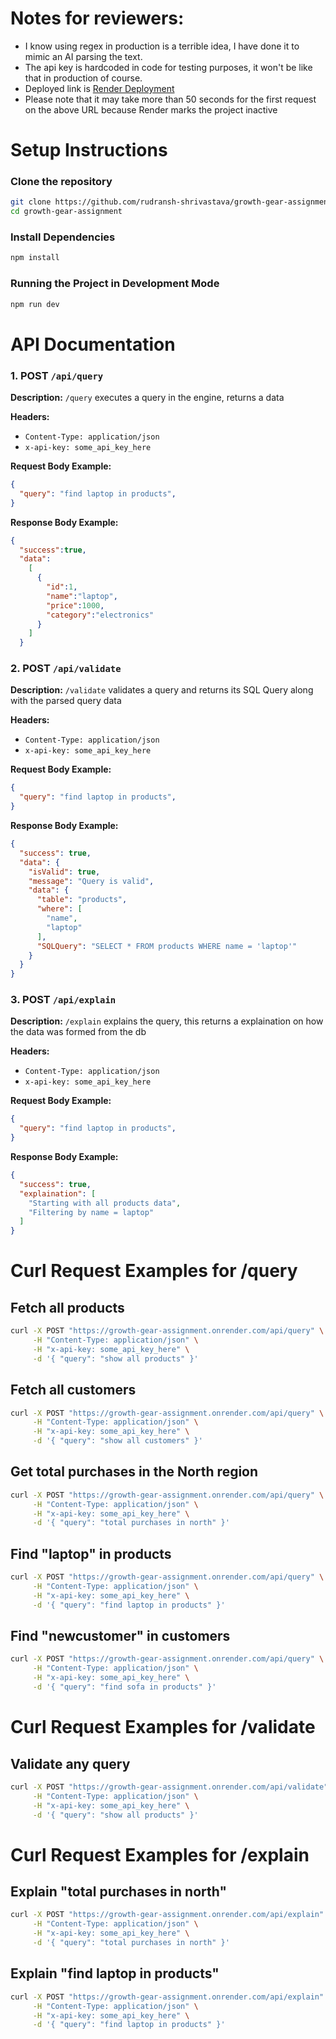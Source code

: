 # Notes for reviewers: 
- I know using regex in production is a terrible idea, I have done it to mimic an AI parsing the text.
- The api key is hardcoded in code for testing purposes, it won't be like that in production of course.
- Deployed link is [Render Deployment](https://growth-gear-assignment.onrender.com/)
- Please note that it may take more than 50 seconds for the first request on the above URL because Render marks the project inactive

# Setup Instructions

### Clone the repository
```bash
git clone https://github.com/rudransh-shrivastava/growth-gear-assignment.git
cd growth-gear-assignment
```

### Install Dependencies
```bash
npm install
```

### Running the Project in Development Mode
```bash
npm run dev
``` 

# API Documentation

### 1. POST `/api/query`

**Description:** `/query` executes a query in the engine, returns a data

**Headers:**
- `Content-Type: application/json`
- `x-api-key: some_api_key_here`

**Request Body Example:**
```json
{
  "query": "find laptop in products",
}
```
**Response Body Example:**
```json
{
  "success":true,
  "data":
    [
      {
        "id":1,
        "name":"laptop",
        "price":1000,
        "category":"electronics"
      }
    ]
  }
```

### 2. POST `/api/validate`

**Description:** `/validate` validates a query and returns its SQL Query along with the parsed query data

**Headers:**
- `Content-Type: application/json`
- `x-api-key: some_api_key_here`

**Request Body Example:**
```json
{
  "query": "find laptop in products",
}
```

**Response Body Example:**
```json
{
  "success": true,
  "data": {
    "isValid": true,
    "message": "Query is valid",
    "data": {
      "table": "products",
      "where": [
        "name",
        "laptop"
      ],
      "SQLQuery": "SELECT * FROM products WHERE name = 'laptop'"
    }
  }
}
```

### 3. POST `/api/explain`

**Description:** `/explain` explains the query, this returns a explaination on how the data was formed from the db

**Headers:**
- `Content-Type: application/json`
- `x-api-key: some_api_key_here`

**Request Body Example:**
```json
{
  "query": "find laptop in products",
}
```

**Response Body Example:**
```json
{
  "success": true,
  "explaination": [
    "Starting with all products data",
    "Filtering by name = laptop"
  ]
}
```

# Curl Request Examples for /query

## Fetch all products
```bash
curl -X POST "https://growth-gear-assignment.onrender.com/api/query" \
     -H "Content-Type: application/json" \
     -H "x-api-key: some_api_key_here" \
     -d '{ "query": "show all products" }'
```

## Fetch all customers
```bash
curl -X POST "https://growth-gear-assignment.onrender.com/api/query" \
     -H "Content-Type: application/json" \
     -H "x-api-key: some_api_key_here" \
     -d '{ "query": "show all customers" }'
```

## Get total purchases in the North region
```bash
curl -X POST "https://growth-gear-assignment.onrender.com/api/query" \
     -H "Content-Type: application/json" \
     -H "x-api-key: some_api_key_here" \
     -d '{ "query": "total purchases in north" }'
```

## Find "laptop" in products
```bash
curl -X POST "https://growth-gear-assignment.onrender.com/api/query" \
     -H "Content-Type: application/json" \
     -H "x-api-key: some_api_key_here" \
     -d '{ "query": "find laptop in products" }'
```

## Find "newcustomer" in customers
```bash
curl -X POST "https://growth-gear-assignment.onrender.com/api/query" \
     -H "Content-Type: application/json" \
     -H "x-api-key: some_api_key_here" \
     -d '{ "query": "find sofa in products" }'
```

# Curl Request Examples for /validate
## Validate any query
```bash
curl -X POST "https://growth-gear-assignment.onrender.com/api/validate" \
     -H "Content-Type: application/json" \
     -H "x-api-key: some_api_key_here" \
     -d '{ "query": "show all products" }'
```

# Curl Request Examples for /explain

## Explain "total purchases in north"
```bash
curl -X POST "https://growth-gear-assignment.onrender.com/api/explain" \
     -H "Content-Type: application/json" \
     -H "x-api-key: some_api_key_here" \
     -d '{ "query": "total purchases in north" }'
```
## Explain "find laptop in products"
```bash
curl -X POST "https://growth-gear-assignment.onrender.com/api/explain" \
     -H "Content-Type: application/json" \
     -H "x-api-key: some_api_key_here" \
     -d '{ "query": "find laptop in products" }'
